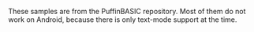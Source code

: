 These samples are from the PuffinBASIC repository. Most of them do not work on Android, because there is only text-mode support at the time.

